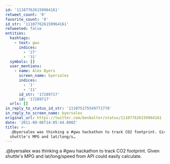 ```yaml
---
id: '111077626159964161'
retweet_count: '0'
favorite_count: '0'
id_str: '111077626159964161'
retweeted: false
entities:
  hashtags:
    - text: gwu
      indices:
        - '27'
        - '31'
  symbols: []
  user_mentions:
    - name: Alex Byers
      screen_name: byersalex
      indices:
        - '1'
        - '11'
      id_str: '17289717'
      id: '17289717'
  urls: []
in_reply_to_status_id_str: '111075175549771778'
in_reply_to_screen_name: byersalex
original_url: https://twitter.com/benbalter/status/111077626159964161
date: '2011-09-06T14:05:44.000Z'
title: >-
  .@byersalex was thinking a #gwu hackathon to track CO2 footprint. Given
  shuttle's MPG and lat/long/s…
---
```


.@byersalex was thinking a #gwu hackathon to track CO2 footprint. Given shuttle's MPG and lat/long/speed from API could easily calculate.